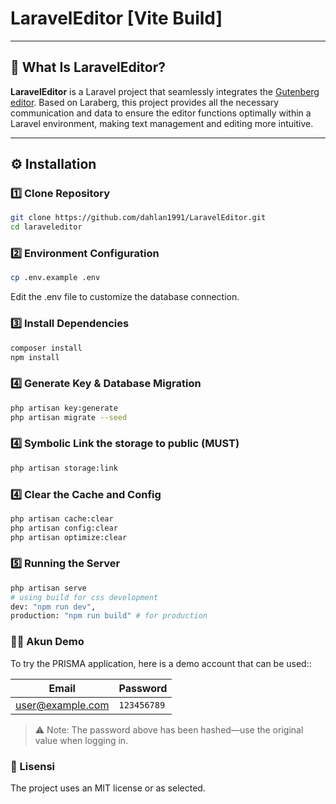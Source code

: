 # LaravelEditor [Vite Build]
---

## 🧐 What Is LaravelEditor?
**LaravelEditor** is a Laravel project that seamlessly integrates the [Gutenberg editor](https://github.com/VanOns/laraberg). Based on Laraberg, this project provides all the necessary communication and data to ensure the editor functions optimally within a Laravel environment, making text management and editing more intuitive.

---


## ⚙️ Installation

### 1️⃣ Clone Repository
```sh
git clone https://github.com/dahlan1991/LaravelEditor.git
cd laraveleditor
```

### 2️⃣ Environment Configuration
```sh
cp .env.example .env
```
Edit the .env file to customize the database connection.

### 3️⃣ Install Dependencies
```sh
composer install
npm install
```

### 4️⃣ Generate Key & Database Migration
```sh
php artisan key:generate
php artisan migrate --seed
```
### 4️⃣ Symbolic Link the storage to public (MUST)
```sh
php artisan storage:link
```


### 4️⃣ Clear the Cache and Config
```sh
php artisan cache:clear
php artisan config:clear
php artisan optimize:clear
```

### 5️⃣ Running the Server
```sh
php artisan serve
# using build for css development
dev: "npm run dev",
production: "npm run build" # for production
```

### 🧑‍💻 Akun Demo
To try the PRISMA application, here is a demo account that can be used::

| Email            | Password    |
|------------------|-------------|
| user@example.com | `123456789` |

> ⚠ Note: The password above has been hashed—use the original value when logging in.



### 📜 Lisensi
The project uses an MIT license or as selected.
